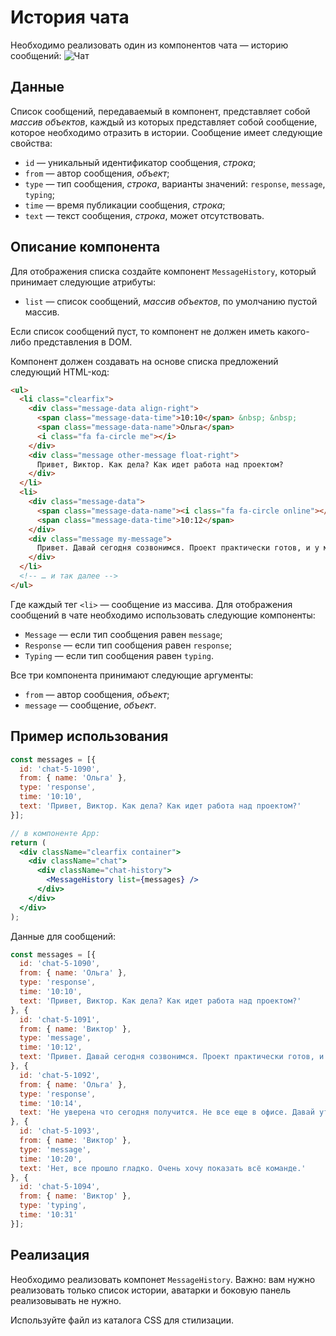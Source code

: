 История чата
===

Необходимо реализовать один из компонентов чата — историю сообщений:
![Чат](./assets/preview.png)

## Данные

Список сообщений, передаваемый в компонент, представляет собой _массив объектов_, каждый из которых представляет собой сообщение, которое необходимо отразить в истории. Сообщение имеет следующие свойства:
- `id` — уникальный идентификатор сообщения, _строка_;
- `from` — автор сообщения, _объект_;
- `type` — тип сообщения, _строка_, варианты значений: `response`, `message`, `typing`;
- `time` — время публикации сообщения, _строка_;
- `text` — текст сообщения, _строка_, может отсутствовать.

## Описание компонента

Для отображения списка создайте компонент `MessageHistory`, который принимает следующие атрибуты:
- `list` — список сообщений, _массив объектов_, по умолчанию пустой массив.

Если список сообщений пуст, то компонент не должен иметь какого-либо представления в DOM.

Компонент должен создавать на основе списка предложений следующий HTML-код:
```html
<ul>
  <li class="clearfix">
    <div class="message-data align-right">
      <span class="message-data-time">10:10</span> &nbsp; &nbsp;
      <span class="message-data-name">Ольга</span>
      <i class="fa fa-circle me"></i>
    </div>
    <div class="message other-message float-right">
      Привет, Виктор. Как дела? Как идет работа над проектом?
    </div>
  </li>
  <li>
    <div class="message-data">
      <span class="message-data-name"><i class="fa fa-circle online"></i> Виктор</span>
      <span class="message-data-time">10:12</span>
    </div>
    <div class="message my-message">
      Привет. Давай сегодня созвонимся. Проект практически готов, и у меня есть что показать.
    </div>
  </li>
  <!-- … и так далее -->
</ul>
```

Где каждый тег `<li>` — сообщение из массива. Для отображения сообщений в чате необходимо использовать следующие компоненты:
- `Message` — если тип сообщения равен `message`;
- `Response` — если тип сообщения равен `response`;
- `Typing` — если тип сообщения равен `typing`.

Все три компонента принимают следующие аргументы:
- `from` — автор сообщения, _объект_;
- `message` — сообщение, _объект_.

## Пример использования

```jsx
const messages = [{
  id: 'chat-5-1090',
  from: { name: 'Ольга' },
  type: 'response',
  time: '10:10',
  text: 'Привет, Виктор. Как дела? Как идет работа над проектом?'
}];

// в компоненте App:
return (
  <div className="clearfix container">
    <div className="chat">
      <div className="chat-history">
        <MessageHistory list={messages} />
      </div>
    </div>  
  </div>
);
```

Данные для сообщений:
```js
const messages = [{
  id: 'chat-5-1090',
  from: { name: 'Ольга' },
  type: 'response',
  time: '10:10',
  text: 'Привет, Виктор. Как дела? Как идет работа над проектом?'
}, {
  id: 'chat-5-1091',
  from: { name: 'Виктор' },
  type: 'message',
  time: '10:12',
  text: 'Привет. Давай сегодня созвонимся. Проект практически готов, и у меня есть что показать.'
}, {
  id: 'chat-5-1092',
  from: { name: 'Ольга' },
  type: 'response',
  time: '10:14',
  text: 'Не уверена что сегодня получится. Не все еще в офисе. Давай уточню через час. Возникли ли какие-либо проблемы на последней стадии проекта?'
}, {
  id: 'chat-5-1093',
  from: { name: 'Виктор' },
  type: 'message',
  time: '10:20',
  text: 'Нет, все прошло гладко. Очень хочу показать всё команде.'
}, {
  id: 'chat-5-1094',
  from: { name: 'Виктор' },
  type: 'typing',
  time: '10:31'
}];
```

## Реализация

Необходимо реализовать компонет `MessageHistory`. Важно: вам нужно реализовать только список истории, аватарки и боковую панель реализовывать не нужно.

Используйте файл из каталога CSS для стилизации.
